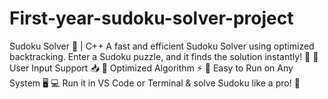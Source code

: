 # First-year-sudoku-solver-project
Sudoku Solver 🧩 | C++ A fast and efficient Sudoku Solver using optimized backtracking. Enter a Sudoku puzzle, and it finds the solution instantly! 🚀  🔹 User Input Support 📥 🔹 Optimized Algorithm ⚡ 🔹 Easy to Run on Any System 🖥️  💻 Run it in VS Code or Terminal &amp; solve Sudoku like a pro! 🎯
